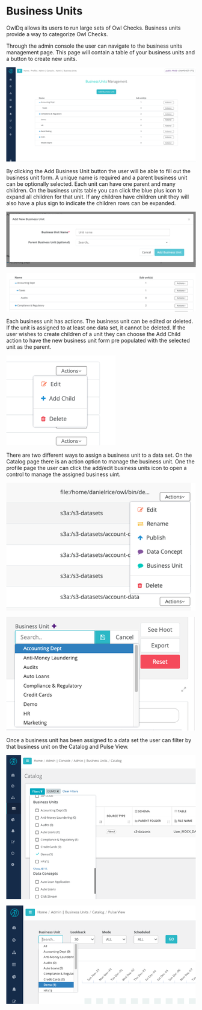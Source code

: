 # Business Units

OwlDq allows its users to run large sets of Owl Checks. Business units provide a way to categorize Owl Checks. 

Through the admin console the user can navigate to the business units management page. This page will contain a table of your business units and a button to create new units. 

![Business Unit Management page](<../.gitbook/assets/Screen Shot 2020-12-28 at 1.08.45 PM.png>)

By clicking the Add Business Unit button the user will be able to fill out the business unit form. A unique name is required and a parent business unit can be optionally selected. Each unit can have one parent and many children. On the business units table you can click the blue plus icon to expand all children for that unit. If any children have children unit they will also have a plus sign to indicate the children rows can be expanded.  

![](<../.gitbook/assets/Screen Shot 2020-12-28 at 1.12.17 PM.png>)

![](<../.gitbook/assets/Screen Shot 2020-12-28 at 1.13.35 PM.png>)

Each business unit has actions. The business unit can be edited or deleted. If the unit is assigned to at least one data set, it cannot be deleted. If the user wishes to create children of a unit they can choose the Add Child action to have the new business unit form pre populated with the selected unit as the parent. 

![](<../.gitbook/assets/Screen Shot 2020-12-28 at 1.17.36 PM.png>)

There are two different ways to assign a business unit to a data set. On the Catalog page there is an action option to manage the business unit. One the profile page the user can click the add/edit business units icon to open a control to manage the assigned business uint. 

![Manage business unit from Catalog](<../.gitbook/assets/Screen Shot 2020-12-28 at 1.20.48 PM.png>)

![Manage business unit from Profile](<../.gitbook/assets/Screen Shot 2020-12-28 at 1.21.42 PM.png>)

Once a business unit has been assigned to a data set the user can filter by that business unit on the Catalog and Pulse View. 

![Filter by business unit from Catalog](<../.gitbook/assets/Screen Shot 2020-12-28 at 1.26.01 PM.png>)

![Filter by business unit from Pulse View](<../.gitbook/assets/Screen Shot 2020-12-28 at 1.28.45 PM.png>)

